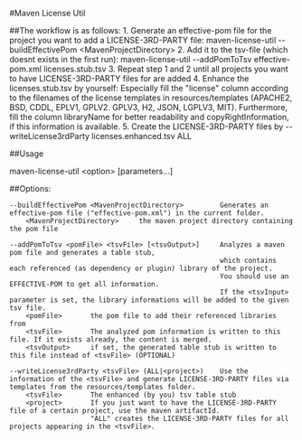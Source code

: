 #Maven License Util

##The workflow is as follows:
	1. Generate an effective-pom file for the project you want to add a LICENSE-3RD-PARTY file:
			maven-license-util --buildEffectivePom \<MavenProjectDirectory\>
	2. Add it to the tsv-file (which doesnt exists in the first run):
			maven-license-util --addPomToTsv effective-pom.xml licenses.stub.tsv
	3. Repeat step 1 and 2 until all projects you want to have LICENSE-3RD-PARTY files for are added
	4. Enhance the licenses.stub.tsv by yourself:
			Especially fill the "license" column according to the filenames of the license templates 
			in resources/templates (APACHE2, BSD, CDDL, EPLV1, GPLV2. GPLV3, H2, JSON, LGPLV3, MIT).
			Furthermore, fill the column libraryName for better readability and copyRightInformation,
			if this information is available.
	5. Create the LICENSE-3RD-PARTY files by
			--writeLicense3rdParty licenses.enhanced.tsv ALL

##Usage

maven-license-util \<option\> [parameters...]

##Options:
```
--buildEffectivePom <MavenProjectDirectory>			Generates an effective-pom file ("effective-pom.xml") in the current folder.
	<MavenProjectDirectory>		the maven project directory containing the pom file

--addPomToTsv <pomFile> <tsvFile> [<tsvOutput>]		Analyzes a maven pom file and generates a table stub, 
													which contains each referenced (as dependency or plugin) library of the project.
													You should use an EFFECTIVE-POM to get all information.
													If the <tsvInput> parameter is set, the library informations will be added to the given tsv file.
	<pomFile>		the pom file to add their referenced libraries from
	<tsvFile>		The analyzed pom information is written to this file. If it exists already, the content is merged.
	<tsvOutput>		if set, the generated table stub is written to this file instead of <tsvFile> (OPTIONAL)

--writeLicense3rdParty <tsvFile> (ALL|<project>)	Use the information of the <tsvFile> and generate LICENSE-3RD-PARTY files via templates from the resources/templates folder.
	<tsvFile>		The enhanced (by you) tsv table stub
	<project>		If you just want to have the LICENSE-3RD-PARTY file of a certain project, use the maven artifactId.
					"ALL" creates the LICENSE-3RD-PARTY files for all projects appearing in the <tsvFile>.
````
